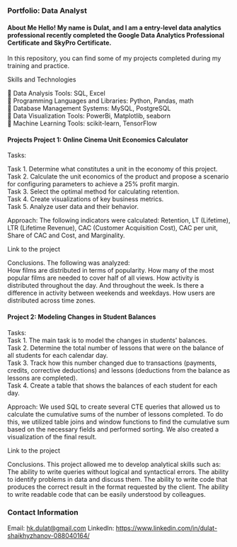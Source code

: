 ### Portfolio: Data Analyst

#### About Me Hello! My name is Dulat, and I am a entry-level data analytics professional recently completed the Google Data Analytics Professional Certificate and SkyPro Certificate. 

In this repository, you can find some of my projects completed during my training and practice. 

Skills and Technologies 

:bookmark: Data Analysis Tools: SQL, Excel   
:bookmark: Programming Languages and Libraries: Python, Pandas, math   
:bookmark: Database Management Systems: MySQL, PostgreSQL   
:bookmark: Data Visualization Tools: PowerBi, Matplotlib, seaborn   
:bookmark: Machine Learning Tools: scikit-learn, TensorFlow   

#### Projects Project 1: Online Cinema Unit Economics Calculator 
Tasks: 

Task 1. Determine what constitutes a unit in the economy of this project.   
Task 2. Calculate the unit economics of the product and propose a scenario for configuring parameters to achieve a 25% profit margin.     
Task 3. Select the optimal method for calculating retention.   
Task 4. Create visualizations of key business metrics.   
Task 5. Analyze user data and their behavior.  

Approach: The following indicators were calculated: Retention, LT (Lifetime), LTR (Lifetime Revenue), CAC (Customer Acquisition Cost), CAC per unit, Share of CAC and Cost, and Marginality. 

Link to the project 

Conclusions.
The following was analyzed:   
How films are distributed in terms of popularity. 
How many of the most popular films are needed to cover half of all views. 
How activity is distributed throughout the day. And throughout the week. Is there a difference in activity between weekends and weekdays. 
How users are distributed across time zones.

#### Project 2: Modeling Changes in Student Balances
Tasks:   
Task 1. The main task is to model the changes in students' balances.   
Task 2. Determine the total number of lessons that were on the balance of all students for each calendar day.   
Task 3. Track how this number changed due to transactions (payments, credits, corrective deductions) and lessons (deductions from the balance as lessons are completed).   
Task 4. Create a table that shows the balances of each student for each day.  

Approach: We used SQL to create several CTE queries that allowed us to calculate the cumulative sums of the number of lessons completed. To do this, we utilized table joins and window functions to find the cumulative sum based on the necessary fields and performed sorting. We also created a visualization of the final result.

Link to the project 

Conclusions.
This project allowed me to develop analytical skills such as:   
The ability to write queries without logical and syntactical errors.
The ability to identify problems in data and discuss them.
The ability to write code that produces the correct result in the format requested by the client.
The ability to write readable code that can be easily understood by colleagues.

### Contact Information
Email: hk.dulat@gmail.com
LinkedIn: https://www.linkedin.com/in/dulat-shaikhyzhanov-088040164/
